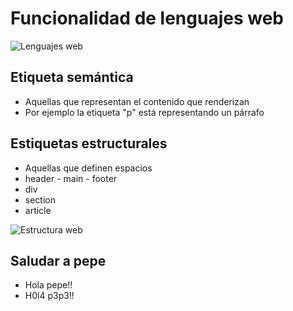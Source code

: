 # Funcionalidad de lenguajes web
![Lenguajes web](https://media.licdn.com/dms/image/v2/D4E22AQFG8H63mSJZ1Q/feedshare-shrink_800/feedshare-shrink_800/0/1706816182829?e=1735171200&v=beta&t=FMAT-8J40msTY9mbNfmEZ4XcMVPgpcAbw9B8eWqiF9Q)

## Etiqueta semántica
- Aquellas que representan el contenido que renderizan 
- Por ejemplo la etiqueta "p" está representando un párrafo

## Estiquetas estructurales
- Aquellas que definen espacios
- header - main - footer
- div
- section
- article

![Estructura web](https://mikit-tz.com/wp-content/uploads/2021/03/html-tag-header-main-footer-howto-eyecatching-1360x765.png)

## Saludar a pepe
- Hola pepe!!
- H0l4 p3p3!!